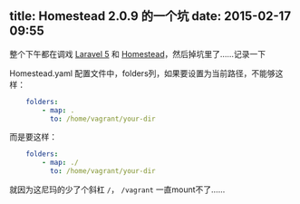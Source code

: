 title: Homestead 2.0.9 的一个坑
date: 2015-02-17 09:55
---

整个下午都在调戏 [Laravel 5](http://laravel.com/docs/5.0) 和 [Homestead](http://laravel.com/docs/5.0/homestead)，然后掉坑里了……记录一下

Homestead.yaml 配置文件中，folders列，如果要设置为当前路径，不能够这样：

```yaml
    folders:
        - map: .
          to: /home/vagrant/your-dir
```

而是要这样：

```yaml
    folders:
        - map: ./
          to: /home/vagrant/your-dir
```

就因为这尼玛的少了个斜杠 `/`， `/vagrant` 一直mount不了……
